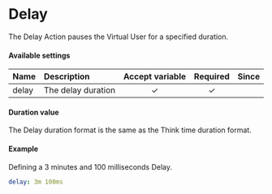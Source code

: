 # Delay 

The Delay Action pauses the Virtual User for a specified duration.

#### Available settings
| Name        | Description                         | Accept variable | Required | Since |
|:----------- |:----------------------------------- |:---------------:|:--------:|:-----:|
| delay       | The delay duration                  | &#x2713;        | &#x2713; |       |

#### Duration value
The Delay duration format is the same as the Think time duration format.

#### Example
Defining a 3 minutes and 100 milliseconds Delay.
```yaml
delay: 3m 100ms
```